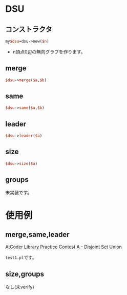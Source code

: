 # DSU

## コンストラクタ

```perl
my$dsu=dsu->new($n)
```

* n頂点0辺の無向グラフを作ります。

## merge

```perl
$dsu->merge($a,$b)
```

## same

```perl
$dsu->same($a,$b)
```

## leader

```perl
$dsu->leader($a)
```

## size

```perl
$dsu->size($a)
```

## groups

未実装です。

# 使用例

## merge,same,leader

[AtCoder Library Practice Contest A - Disjoint Set Union](https://atcoder.jp/contests/practice2/submissions/16603014)

`test1.pl`です。

## size,groups

なし(未verify)

